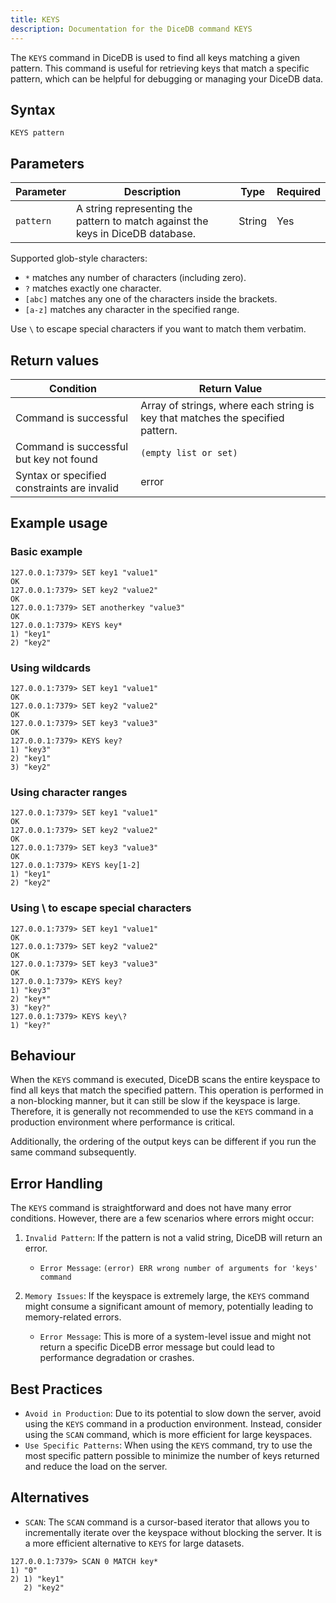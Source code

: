 ```yaml
---
title: KEYS
description: Documentation for the DiceDB command KEYS
---
```


The `KEYS` command in DiceDB is used to find all keys matching a given pattern. This command is useful for retrieving keys that match a specific pattern, which can be helpful for debugging or managing your DiceDB data.

## Syntax

```plaintext
KEYS pattern
```

## Parameters

| Parameter       | Description                                      | Type    | Required |
|-----------------|--------------------------------------------------|---------|----------|
| `pattern`           | A string representing the pattern to match against the keys in DiceDB database.| String  | Yes      |

Supported glob-style characters:
   - `*` matches any number of characters (including zero).
   - `?` matches exactly one character.
   - `[abc]` matches any one of the characters inside the brackets.
   - `[a-z]` matches any character in the specified range.

Use `\` to escape special characters if you want to match them verbatim.

## Return values

| Condition                                      | Return Value                                      |
|------------------------------------------------|---------------------------------------------------|
| Command is successful                          | Array of strings, where each string is key that matches the specified pattern.|
| Command is successful but key not found        | `(empty list or set)`  |
| Syntax or specified constraints are invalid    | error   |

## Example usage

### Basic example

```plaintext
127.0.0.1:7379> SET key1 "value1"
OK
127.0.0.1:7379> SET key2 "value2"
OK
127.0.0.1:7379> SET anotherkey "value3"
OK
127.0.0.1:7379> KEYS key*
1) "key1"
2) "key2"
```

### Using wildcards

```plaintext
127.0.0.1:7379> SET key1 "value1"
OK
127.0.0.1:7379> SET key2 "value2"
OK
127.0.0.1:7379> SET key3 "value3"
OK
127.0.0.1:7379> KEYS key?
1) "key3"
2) "key1"
3) "key2"
```

### Using character ranges

```plaintext
127.0.0.1:7379> SET key1 "value1"
OK
127.0.0.1:7379> SET key2 "value2"
OK
127.0.0.1:7379> SET key3 "value3"
OK
127.0.0.1:7379> KEYS key[1-2]
1) "key1"
2) "key2"
```

### Using \ to escape special characters

```plaintext
127.0.0.1:7379> SET key1 "value1"
OK
127.0.0.1:7379> SET key2 "value2"
OK
127.0.0.1:7379> SET key3 "value3"
OK
127.0.0.1:7379> KEYS key?
1) "key3"
2) "key*"
3) "key?"
127.0.0.1:7379> KEYS key\?
1) "key?"
```

## Behaviour

When the `KEYS` command is executed, DiceDB scans the entire keyspace to find all keys that match the specified pattern. This operation is performed in a non-blocking manner, but it can still be slow if the keyspace is large. Therefore, it is generally not recommended to use the `KEYS` command in a production environment where performance is critical.

Additionally, the ordering of the output keys can be different if you run the same command subsequently.

## Error Handling

The `KEYS` command is straightforward and does not have many error conditions. However, there are a few scenarios where errors might occur:

1. `Invalid Pattern`: If the pattern is not a valid string, DiceDB will return an error.

   - `Error Message`: `(error) ERR wrong number of arguments for 'keys' command`

2. `Memory Issues`: If the keyspace is extremely large, the `KEYS` command might consume a significant amount of memory, potentially leading to memory-related errors.

   - `Error Message`: This is more of a system-level issue and might not return a specific DiceDB error message but could lead to performance degradation or crashes.

## Best Practices

- `Avoid in Production`: Due to its potential to slow down the server, avoid using the `KEYS` command in a production environment. Instead, consider using the `SCAN` command, which is more efficient for large keyspaces.
- `Use Specific Patterns`: When using the `KEYS` command, try to use the most specific pattern possible to minimize the number of keys returned and reduce the load on the server.

## Alternatives

- `SCAN`: The `SCAN` command is a cursor-based iterator that allows you to incrementally iterate over the keyspace without blocking the server. It is a more efficient alternative to `KEYS` for large datasets.

```plaintext
127.0.0.1:7379> SCAN 0 MATCH key*
1) "0"
2) 1) "key1"
   2) "key2"
```
